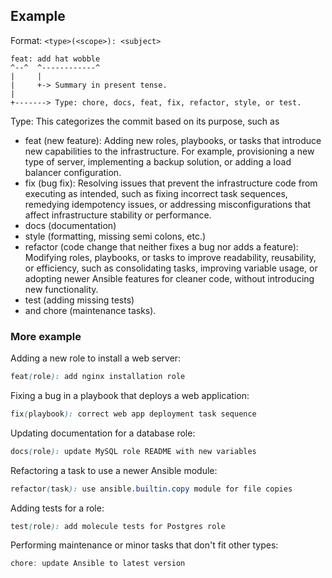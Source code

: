 ## Example

Format: `<type>(<scope>): <subject>`

```
feat: add hat wobble
^--^  ^------------^
|     |
|     +-> Summary in present tense.
|
+-------> Type: chore, docs, feat, fix, refactor, style, or test.
```

Type: This categorizes the commit based on its purpose, such as 
- feat (new feature): Adding new roles, playbooks, or tasks that introduce new capabilities to the infrastructure. For example, provisioning a new type of server, implementing a backup solution, or adding a load balancer configuration.
- fix (bug fix): Resolving issues that prevent the infrastructure code from executing as intended, such as fixing incorrect task sequences, remedying idempotency issues, or addressing misconfigurations that affect infrastructure stability or performance.
- docs (documentation)
- style (formatting, missing semi colons, etc.)
- refactor (code change that neither fixes a bug nor adds a feature): Modifying roles, playbooks, or tasks to improve readability, reusability, or efficiency, such as consolidating tasks, improving variable usage, or adopting newer Ansible features for cleaner code, without introducing new functionality.
- test (adding missing tests)
- and chore (maintenance tasks).

### More example
Adding a new role to install a web server:
```scss
feat(role): add nginx installation role
```
Fixing a bug in a playbook that deploys a web application:

```scss
fix(playbook): correct web app deployment task sequence
```
Updating documentation for a database role:

```scss
docs(role): update MySQL role README with new variables
```
Refactoring a task to use a newer Ansible module:

```scss
refactor(task): use ansible.builtin.copy module for file copies
```
Adding tests for a role:

```scss
test(role): add molecule tests for Postgres role
```
Performing maintenance or minor tasks that don't fit other types:

```scss
chore: update Ansible to latest version
```
